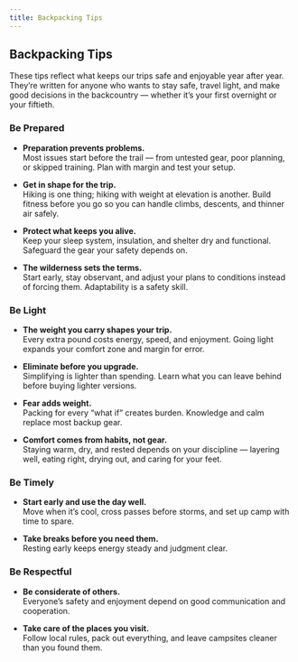 ```yaml
---
title: Backpacking Tips
---
```


## Backpacking Tips

These tips reflect what keeps our trips safe and enjoyable year after year. They’re written for anyone who wants to stay safe, travel light, and make good decisions in the backcountry — whether it’s your first overnight or your fiftieth.

### Be Prepared

- **Preparation prevents problems.**  
  Most issues start before the trail — from untested gear, poor planning, or skipped training. Plan with margin and test your setup.  

- **Get in shape for the trip.**  
  Hiking is one thing; hiking with weight at elevation is another. Build fitness before you go so you can handle climbs, descents, and thinner air safely.  

- **Protect what keeps you alive.**  
  Keep your sleep system, insulation, and shelter dry and functional. Safeguard the gear your safety depends on.  

- **The wilderness sets the terms.**  
  Start early, stay observant, and adjust your plans to conditions instead of forcing them. Adaptability is a safety skill.  

### Be Light

- **The weight you carry shapes your trip.**  
  Every extra pound costs energy, speed, and enjoyment. Going light expands your comfort zone and margin for error.  

- **Eliminate before you upgrade.**  
  Simplifying is lighter than spending. Learn what you can leave behind before buying lighter versions.  

- **Fear adds weight.**  
  Packing for every “what if” creates burden. Knowledge and calm replace most backup gear.  

- **Comfort comes from habits, not gear.**  
  Staying warm, dry, and rested depends on your discipline — layering well, eating right, drying out, and caring for your feet.  

### Be Timely

- **Start early and use the day well.**  
  Move when it’s cool, cross passes before storms, and set up camp with time to spare.  

- **Take breaks before you need them.**  
  Resting early keeps energy steady and judgment clear.  

### Be Respectful

- **Be considerate of others.**  
  Everyone’s safety and enjoyment depend on good communication and cooperation.  

- **Take care of the places you visit.**  
  Follow local rules, pack out everything, and leave campsites cleaner than you found them.  